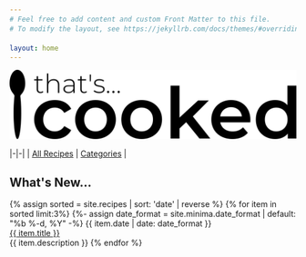 ```yaml
---
# Feel free to add content and custom Front Matter to this file.
# To modify the layout, see https://jekyllrb.com/docs/themes/#overriding-theme-defaults

layout: home
---
```


![That's Cooked!](assets/thats-cooked.svg "That's Cooked")

|-|-|
| [All Recipes](/all_recipes.html) | [Categories](/categories.html) |


## What's New...
{% assign sorted = site.recipes | sort: 'date' | reverse  %}
{% for item in sorted limit:3%}
{%- assign date_format = site.minima.date_format | default: "%b %-d, %Y" -%}
{{ item.date | date: date_format }}
<br>
[{{ item.title }}]( {{item.url}} )
<br>
{{ item.description }}
{% endfor %}
